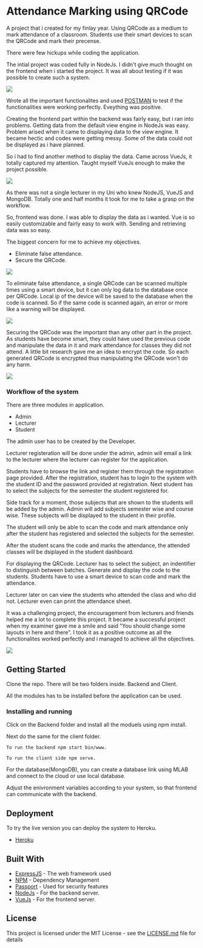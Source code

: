 # Attendance Marking using QRCode

A project that i created for my finlay year. Using QRCode as a medium to mark attendance of a classroom. Students use their smart devices to scan the QRCode and mark their precense.

There were few hickups while coding the application.

The intial project was coded fully in NodeJs. I didn't give much thought on the frontend when i started the project. It was all about testing if it was possible to create such a system. 

![](https://media.giphy.com/media/npAfXd5WrDMCk/giphy.gif)

Wrote all the important functionalites and used [POSTMAN](https://www.getpostman.com/) to test if the functionalities were working perfectly. Eveything was positive.

Creating the frontend part within the backend was fairly easy, but i ran into problems. Getting data from the default view engine in NodeJs was easy. Problem arised when it came to displaying data to the view engine. It became hectic and codes were getting messy. Some of the data could not be displayed as i have planned. 

So i had to find another method to display the data. Came across VueJs, it totally captured my attention. Taught myself VueJs enough to make the project possible.

![](https://media.giphy.com/media/fhAwk4DnqNgw8/giphy.gif)

As there was not a single lecturer in my Uni who knew NodeJS, VueJS and MongoDB. Totally one and half months it took for me to take a grasp on the workflow. 

So, frontend was done. I was able to display the data as i wanted. Vue is so easily customizable and fairly easy to work with. Sending and retrieving data was so easy.

The biggest concern for me to achieve my objectives.

- Eliminate false attendance.
- Secure the QRCode.

![](https://media.giphy.com/media/TPl5N4Ci49ZQY/giphy.gif)

To eliminate false attendance, a single QRCode can be scanned multiple times using a smart device, but it can only log data to the database once per QRCode. Local ip of the device will be saved to the database when the code is scanned. So if the same code is scanned again, an error or more like a warning will be displayed. 

![](https://media.giphy.com/media/1xkufRJ16wyov1o5yZ/giphy.gif)

Securing the QRCode was the important than any other part in the project. As students have become smart, they could have used the previous code and manipulate the data in it and mark attendance for classes they did not attend. A little bit research gave me an idea to encrypt the code. So each generated QRCode is encrypted thus manipulating the QRCode won't do any harm.

![](https://media.giphy.com/media/IxAJUqo5znhwA/giphy.gif)

### Workflow of the system

There are three modules in application.
- Admin
- Lecturer
- Student

The admin user has to be created by the Developer.

Lecturer registeration will be done under the admin, admin will email a link to the lecturer where the lecturer can register for the application.

Students have to browse the link and register them through the registration page provided. After the registration, student has to login to the system with the student ID and the password provided at registration. Next student has to select the subjects for the semester the student registered for. 

Side track for a moment, those subjects that are shown to the students will be added by the admin. Admin will add subjects semester wise and course wise. These subjects will be displayed to the student in their profile. 

The student will only be able to scan the code and mark attendance only after the student has registered and selected the subjects for the semester.

After the student scans the code and marks the attendance, the attended classes will be dsiplayed in the student dashboard.

For displaying the QRCode. Lecturer has to select the subject, an indentifier to distinguish between batches. Generate and display the code to the students. Students have to use a smart device to scan code and mark the attendance.

Lecturer later on can view the students who attended the class and who did not. Lecturer even can print the attendance sheet. 

It was a challenging project, the encouragement from lecturers and friends helped me a lot to complete this project. It became a successful project when my examiner gave me a smile and said "You should change some layouts in here and there". I took it as a positive outcome as all the functionalites worked perfectly and i managed to achieve all the objectives. 


![](https://media.giphy.com/media/13B3a2WWKcEo9O/giphy.gif)



## Getting Started

Clone the repo.
There will be two folders inside. Backend and Client.

All the modules has to be installed before the application can be used.

### Installing and running

Click on the Backend folder and install all the moduels using npm install.

Next do the same for the client folder.

`````````````````````````````````````
To run the backend npm start bin/www.
`````````````````````````````````````
`````````````````````````````````````
To run the client side npm serve.
`````````````````````````````````````

For the database(MongoDB), you can create a database link using MLAB and connect to the cloud or use local database.

Adjust the enivronment variables according to your system, so that frontend can communicate with the backend.


## Deployment

To try the live version you can deploy the system to Heroku. 
* [Heroku](https://www.heroku.com)

## Built With

* [ExpressJS](https://expressjs.com/) - The web framework used
* [NPM](https://www.npmjs.com/) - Dependency Management
* [Passport](http://www.passportjs.org/) - Used for security features
* [NodeJs](https://nodejs.org/en/) - For the backend server.
* [VueJs](http://wwhttps://vuejs.org/) - For the frontend server.

## License

This project is licensed under the MIT License - see the [LICENSE.md](LICENSE.md) file for details
